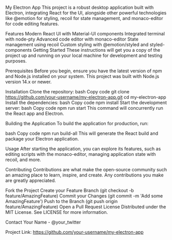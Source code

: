 My Electron App
This project is a robust desktop application built with Electron, integrating React for the UI, alongside other powerful technologies like @emotion for styling, recoil for state management, and monaco-editor for code editing features.

Features
Modern React UI with Material-UI components
Integrated terminal with node-pty
Advanced code editor with monaco-editor
State management using recoil
Custom styling with @emotion/styled and styled-components
Getting Started
These instructions will get you a copy of the project up and running on your local machine for development and testing purposes.

Prerequisites
Before you begin, ensure you have the latest version of npm and Node.js installed on your system. This project was built with Node.js version 14.x or newer.

Installation
Clone the repository:
bash
Copy code
git clone https://github.com/your-username/my-electron-app.git
cd my-electron-app
Install the dependencies:
bash
Copy code
npm install
Start the development server:
bash
Copy code
npm run start
This command will concurrently run the React app and Electron.

Building the Application
To build the application for production, run:

bash
Copy code
npm run build-all
This will generate the React build and package your Electron application.

Usage
After starting the application, you can explore its features, such as editing scripts with the monaco-editor, managing application state with recoil, and more.

Contributing
Contributions are what make the open-source community such an amazing place to learn, inspire, and create. Any contributions you make are greatly appreciated.

Fork the Project
Create your Feature Branch (git checkout -b feature/AmazingFeature)
Commit your Changes (git commit -m 'Add some AmazingFeature')
Push to the Branch (git push origin feature/AmazingFeature)
Open a Pull Request
License
Distributed under the MIT License. See LICENSE for more information.

Contact
Your Name - @your_twitter

Project Link: https://github.com/your-username/my-electron-app

